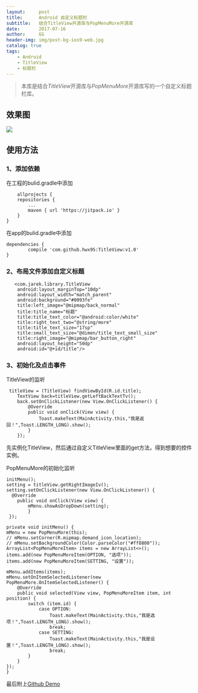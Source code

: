 ```yaml
---
layout:     post
title:      Android 自定义标题栏
subtitle:   结合TitleView开源库与PopMenuMore开源库
date:       2017-07-16
author:     GG
header-img: img/post-bg-ios9-web.jpg
catalog: true
tags:
    - Android
    - TitleView
    - 标题栏
---
```


> 本库是结合*TitleView*开源库与*PopMenuMore*开源库写的一个自定义标题栏库。

## 效果图

![](http://ww1.sinaimg.cn/large/9fad8192gy1fhlsthw9l1j216o0koaar.jpg)

## 使用方法

### 1、添加依赖
在工程的bulid.gradle中添加  

    	allprojects {
		repositories {
			...
			maven { url 'https://jitpack.io' }
		}
	}  

在app的bulid.gradle中添加  

	dependencies {
	        compile 'com.github.hwx95:TitleView:v1.0'
	}

### 2、布局文件添加自定义标题
    
       <com.jarek.library.TitleView
        android:layout_marginTop="10dp"
        android:layout_width="match_parent"
        android:background="#0093fe"
        title:left_image="@mipmap/back_normal"
        title:title_name="标题"
        title:title_text_color="@android:color/white"
        title:right_text_two="@string/more"
        title:title_text_size="17sp"
        title:small_text_size="@dimen/title_text_small_size"
        title:right_image="@mipmap/bar_button_right"
        android:layout_height="50dp"
        android:id="@+id/title"/>  

### 3、初始化及点击事件

TitleView的监听  

     titleView = (TitleView) findViewById(R.id.title);
        TextView back=titleView.getLeftBackTextTv();
        back.setOnClickListener(new View.OnClickListener() {
            @Override
            public void onClick(View view) {
                Toast.makeText(MainActivity.this,"我是返回！",Toast.LENGTH_LONG).show();
            }
        });  
先实例化TitleView，然后通过自定义TitleView里面的get方法，得到想要的控件实例。

PopMenuMore的初始化监听  

    initMenu();
    setting = titleView.getRightImageIv();
    setting.setOnClickListener(new View.OnClickListener() {
      @Override
        public void onClick(View view) {
            mMenu.showAsDropDown(setting);
            }
     });  

    private void initMenu() {
    mMenu = new PopMenuMore(this);
    // mMenu.setCorner(R.mipmap.demand_icon_location);
    // mMenu.setBackgroundColor(Color.parseColor("#ff8800"));
    ArrayList<PopMenuMoreItem> items = new ArrayList<>();
    items.add(new PopMenuMoreItem(OPTION, "选项"));
    items.add(new PopMenuMoreItem(SETTING, "设置"));

    mMenu.addItems(items);
    mMenu.setOnItemSelectedListener(new PopMenuMore.OnItemSelectedListener() {
        @Override
        public void selected(View view, PopMenuMoreItem item, int position) {
            switch (item.id) {
                case OPTION:
                    Toast.makeText(MainActivity.this,"我是选项！",Toast.LENGTH_LONG).show();
                    break;
                case SETTING:
                    Toast.makeText(MainActivity.this,"我是设置！",Toast.LENGTH_LONG).show();
                    break;
            }
        }
    });
    }

最后附上[Github Demo](https://github.com/hwx95/TitleView)